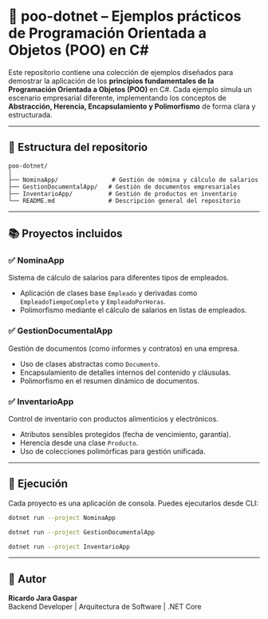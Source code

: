 # 🧠 poo-dotnet – Ejemplos prácticos de Programación Orientada a Objetos (POO) en C#

Este repositorio contiene una colección de ejemplos diseñados para demostrar la aplicación de los **principios fundamentales de la Programación Orientada a Objetos (POO)** en C#. Cada ejemplo simula un escenario empresarial diferente, implementando los conceptos de **Abstracción, Herencia, Encapsulamiento y Polimorfismo** de forma clara y estructurada.

---

## 🔧 Estructura del repositorio

```
poo-dotnet/
│
├── NominaApp/               # Gestión de nómina y cálculo de salarios
├── GestionDocumentalApp/   # Gestión de documentos empresariales
├── InventarioApp/          # Gestión de productos en inventario
└── README.md               # Descripción general del repositorio
```

---

## 📚 Proyectos incluidos

### ✅ NominaApp
Sistema de cálculo de salarios para diferentes tipos de empleados.
- Aplicación de clases base `Empleado` y derivadas como `EmpleadoTiempoCompleto` y `EmpleadoPorHoras`.
- Polimorfismo mediante el cálculo de salarios en listas de empleados.

### ✅ GestionDocumentalApp
Gestión de documentos (como informes y contratos) en una empresa.
- Uso de clases abstractas como `Documento`.
- Encapsulamiento de detalles internos del contenido y cláusulas.
- Polimorfismo en el resumen dinámico de documentos.

### ✅ InventarioApp
Control de inventario con productos alimenticios y electrónicos.
- Atributos sensibles protegidos (fecha de vencimiento, garantía).
- Herencia desde una clase `Producto`.
- Uso de colecciones polimórficas para gestión unificada.

---

## 🧪 Ejecución
Cada proyecto es una aplicación de consola. Puedes ejecutarlos desde CLI:

```bash
dotnet run --project NominaApp

dotnet run --project GestionDocumentalApp

dotnet run --project InventarioApp
```

---

## 📘 Autor

**Ricardo Jara Gaspar**  
Backend Developer | Arquitectura de Software | .NET Core
